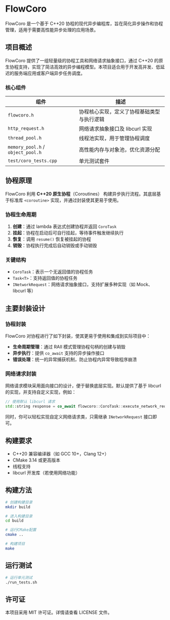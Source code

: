 # FlowCoro

FlowCoro 是一个基于 C++20 协程的现代异步编程库，旨在简化异步操作和协程管理，适用于需要高性能异步处理的应用场景。

## 项目概述

FlowCoro 提供了一组轻量级的协程工具和网络请求抽象接口，通过 C++20 的原生协程支持，实现了简洁高效的异步编程模型。本项目适合用于开发高并发、低延迟的服务端应用或客户端异步任务调度。

### 核心组件

| 组件 | 描述 |
|------|------|
| `flowcoro.h` | 协程核心实现，定义了协程基础类型与执行逻辑 |
| `http_request.h` | 网络请求抽象接口及 libcurl 实现 |
| `thread_pool.h` | 线程池实现，用于管理协程调度 |
| `memory_pool.h` / `object_pool.h` | 高性能内存与对象池，优化资源分配 |
| `test/coro_tests.cpp` | 单元测试套件 |

## 协程原理

FlowCoro 利用 **C++20 原生协程**（Coroutines） 构建异步执行流程。其底层基于标准库 `<coroutine>` 实现，并通过封装使其更易于使用。

### 协程生命周期

1. **创建**：通过 lambda 表达式创建协程并返回 `CoroTask`
2. **挂起**：协程在启动后可自行挂起，等待事件触发继续执行
3. **恢复**：调用 `resume()` 恢复被挂起的协程
4. **销毁**：协程执行完成后自动销毁或手动销毁

### 关键结构

- `CoroTask`：表示一个无返回值的协程任务
- `Task<T>`：支持返回值的协程任务
- `INetworkRequest`：网络请求抽象接口，支持扩展多种实现（如 Mock、libcurl 等）

## 主要封装设计

### 协程封装

FlowCoro 对协程进行了如下封装，使其更易于使用和集成到实际项目中：

- **生命周期管理**：通过 RAII 模式管理协程句柄的创建与销毁
- **异步执行**：提供 `co_await` 支持的异步操作接口
- **错误处理**：统一的异常捕获机制，防止协程内异常导致程序崩溃

### 网络请求封装

网络请求模块采用面向接口的设计，便于替换底层实现。默认提供了基于 libcurl 的实现，并支持自定义实现，例如：

```cpp
// 使用默认 libcurl 请求
std::string response = co_await flowcoro::CoroTask::execute_network_request<flowcoro::HttpRequest>("http://example.com");
```

同时，你可以轻松实现自定义网络请求类，只需继承 `INetworkRequest` 接口即可。

## 构建要求

- C++20 兼容编译器（如 GCC 10+，Clang 12+）
- CMake 3.14 或更高版本
- 线程支持
- libcurl 开发库（若使用网络功能）

## 构建方法

```bash
# 创建构建目录
mkdir build

# 进入构建目录
cd build

# 运行CMake配置
cmake ..

# 构建项目
make
```

## 运行测试

```bash
# 运行单元测试
./run_tests.sh
```

## 许可证

本项目采用 MIT 许可证。详情请查看 LICENSE 文件。